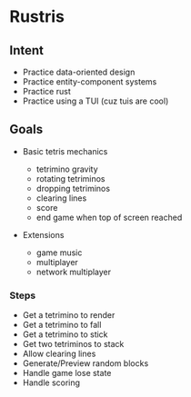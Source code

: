# Rustris

## Intent

- Practice data-oriented design
- Practice entity-component systems
- Practice rust
- Practice using a TUI (cuz tuis are cool)

## Goals

- Basic tetris mechanics
    - tetrimino gravity
    - rotating tetriminos
    - dropping tetriminos
    - clearing lines
    - score
    - end game when top of screen reached

- Extensions
    - game music
    - multiplayer
    - network multiplayer

### Steps

- Get a tetrimino to render
- Get a tetrimino to fall
- Get a tetrimino to stick
- Get two tetriminos to stack
- Allow clearing lines
- Generate/Preview random blocks
- Handle game lose state
- Handle scoring


